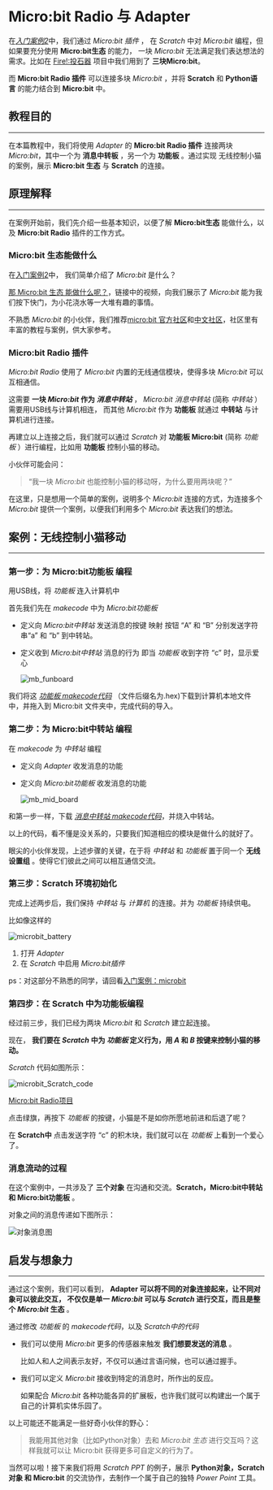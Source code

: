 # Micro:bit Radio 与 Adapter

在[*入门案例2*](../get_start/gs_microbit.md)中，我们通过 *Micro:bit 插件* ， 在 *Scratch* 中对 *Micro:bit* 编程，但如果要充分使用 **Micro:bit生态** 的能力， 一块 *Micro:bit* 无法满足我们表达想法的需求。比如在 [Fire!:投石器](https://codelab-adapter-docs.codelab.club/video/wand_catapult_demo.mp4) 项目中我们用到了 **三块Micro:bit**。

而 **Micro:bit Radio 插件** 可以连接多块 *Micro:bit* ，并将 **Scratch** 和 **Python语言** 的能力结合到 **Micro:bit** 中。

## 教程目的

---

在本篇教程中，我们将使用 *Adapter* 的 **Micro:bit Radio 插件** 连接两块 *Micro:bit*，其中一个为 **消息中转板** ，另一个为 **功能板** 。通过实现 无线控制小猫的案例，展示 **Micro:bit 生态** 与 **Scratch** 的连接。

## 原理解释

---

在案例开始前，我们先介绍一些基本知识，以便了解 **Micro:bit生态** 能做什么，以及 **Micro:bit Radio** 插件的工作方式。

### Micro:bit 生态能做什么

在[入门案例2](../get_start/gs_microbit.md)中， 我们简单介绍了 *Micro:bit* 是什么？

[那 Micro:bit 生态 能做什么呢？](https://www.microbitgo.com/info/id/183/time/1552289945)，链接中的视频，向我们展示了 *Micro:bit* 能为我们按下快门，为小花浇水等一大堆有趣的事情。

不熟悉 *Micro:bit* 的小伙伴，我们推荐[micro:bit 官方社区](https://microbit.org/get-started/user-guide/overview/)和[中文社区](https://www.microbitgo.com/index)，社区里有丰富的教程与案例，供大家参考。

### Micro:bit Radio 插件

*Micro:bit Radio* 使用了 *Micro:bit* 内置的无线通信模块，使得多块 *Micro:bit* 可以互相通信。

这需要 **一块 *Micro:bit* 作为 *消息中转站*** ， *Micro:bit 消息中转站* (简称 *中转站* ）需要用USB线与计算机相连， 而其他 *Micro:bit* 作为 **功能板** 就通过 **中转站** 与计算机进行连接。

再建立以上连接之后，我们就可以通过 *Scratch* 对 **功能板 Micro:bit** (简称 *功能板* ）进行编程，比如用 **功能板** 控制小猫的移动。

小伙伴可能会问：
> “我一块 *Micro:bit* 也能控制小猫的移动呀，为什么要用两块呢？”

在这里，只是想用一个简单的案例，说明多个 *Micro:bit* 连接的方式，为连接多个 *Micro:bit* 提供一个案例，以便我们利用多个 *Micro:bit* 表达我们的想法。

## 案例：无线控制小猫移动

---

### 第一步：为 Micro:bit功能板 编程

用USB线，将 *功能板* 连入计算机中

首先我们先在 *makecode* 中为 *Micro:bit功能板*

- 定义向 *Micro:bit中转站* 发送消息的按键
    映射 按钮 “A” 和 “B” 分别发送字符串“a” 和 “b” 到中转站。
- 定义收到 *Micro:bit中转站* 消息的行为
    即当 *功能板* 收到字符 “c” 时，显示爱心

    ![mb_funboard](/img/microbit_funboard_code.png)

我们将这 [*功能板 makecode代码*](https://makecode.microbit.org/11509-28026-09943-34050) （文件后缀名为.hex)下载到计算机本地文件中，并拖入到 Micro:bit 文件夹中，完成代码的导入。

### 第二步：为 Micro:bit中转站 编程

在 *makecode* 为 *中转站* 编程

- 定义向 *Adapter* 收发消息的功能
- 定义向 *Micro:bit功能板* 收发消息的功能 <!-- 代码需要加上功能注释-->

    ![mb_mid_board](/img/microbit_midboard_code.png)

和第一步一样，下载 [*消息中转站 makecode代码*](https://makecode.microbit.org/_Fx5Aif6Fv17d)，并烧入中转站。

以上的代码，看不懂是没关系的，只要我们知道相应的模块是做什么的就好了。

眼尖的小伙伴发现，上述步骤的关键，在于将 *中转站* 和 *功能板* 置于同一个 **无线设置组** 。使得它们彼此之间可以相互通信交流。

### 第三步：Scratch 环境初始化

完成上述两步后，我们保持 *中转站* 与 *计算机* 的连接。并为 *功能板* 持续供电。

比如像这样的

![microbit_battery](/img/microbit_battery.png)

1. 打开 *Adapter*
2. 在 *Scratch* 中启用 *Micro:bit插件*

ps：对这部分不熟悉的同学，请回看[入门案例：microbit](../get_start/gs_microbit.md)

### 第四步：在 Scratch 中为功能板编程

经过前三步，我们已经为两块 *Micro:bit* 和 *Scratch* 建立起连接。

现在， **我们要在 *Scratch* 中为 *功能板* 定义行为，用 *A* 和 *B* 按键来控制小猫的移动。**

*Scratch* 代码如图所示：

![microbit_Scratch_code](/img/microbit_scratch_code.png)

[Micro:bit Radio项目](https://scratch3v3.codelab.club/?sb3url=https://adapter.codelab.club/sb3/microbit_radio_code.sb3)

点击绿旗，再按下 *功能板* 的按键，小猫是不是如你所愿地前进和后退了呢？

在 **Scratch中** 点击发送字符 “c” 的积木块，我们就可以在 *功能板* 上看到一个爱心了。

### 消息流动的过程

在这个案例中，一共涉及了 **三个对象** 在沟通和交流。**Scratch，Micro:bit中转站 和 Micro:bit功能板** 。

对象之间的消息传递如下图所示：

![对象消息图](/img/microbit_radio_messageflow.png)

## 启发与想象力

---

通过这个案例，我们可以看到， **Adapter 可以将不同的对象连接起来，让不同对象可以彼此交互， 不仅仅是单一 *Micro:bit* 可以与 *Scratch* 进行交互，而且是整个 *Micro:bit* 生态** 。

通过修改 *功能板* 的 *makecode代码*，以及 *Scratch中的代码*

- 我们可以使用 *Micro:bit* 更多的传感器来触发 **我们想要发送的消息** 。

    比如人和人之间表示友好，不仅可以通过言语问候，也可以通过握手。

- 我们可以定义 *Micro:bit* 接收到特定的消息时，所作出的反应。

    如果配合 *Micro:bit* 各种功能各异的扩展板，也许我们就可以构建出一个属于自己的计算机实体乐园了。

以上可能还不能满足一些好奇小伙伴的野心：
> 我能用其他对象（比如Python对象）去和 *Micro:bit 生态* 进行交互吗？这样我就可以让 Micro:bit 获得更多可自定义的行为了。

当然可以啦！接下来我们将用 *Scratch PPT* 的例子，展示 **Python对象，Scratch对象 和 Micro:bit** 的交流协作，去制作一个属于自己的独特 *Power Point* 工具。
